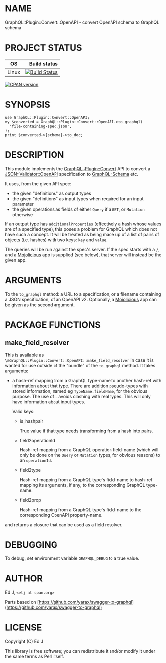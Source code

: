 # NAME

GraphQL::Plugin::Convert::OpenAPI - convert OpenAPI schema to GraphQL schema

# PROJECT STATUS

| OS      |  Build status |
|:-------:|--------------:|
| Linux   | [![Build Status](https://travis-ci.org/graphql-perl/GraphQL-Plugin-Convert-OpenAPI.svg?branch=master)](https://travis-ci.org/graphql-perl/GraphQL-Plugin-Convert-OpenAPI) |

[![CPAN version](https://badge.fury.io/pl/GraphQL-Plugin-Convert-OpenAPI.svg)](https://metacpan.org/pod/GraphQL::Plugin::Convert::OpenAPI)

# SYNOPSIS

    use GraphQL::Plugin::Convert::OpenAPI;
    my $converted = GraphQL::Plugin::Convert::OpenAPI->to_graphql(
      'file-containing-spec.json',
    );
    print $converted->{schema}->to_doc;

# DESCRIPTION

This module implements the [GraphQL::Plugin::Convert](https://metacpan.org/pod/GraphQL::Plugin::Convert) API to convert
a [JSON::Validator::OpenAPI](https://metacpan.org/pod/JSON::Validator::OpenAPI) specification to [GraphQL::Schema](https://metacpan.org/pod/GraphQL::Schema) etc.

It uses, from the given API spec:

- the given "definitions" as output types
- the given "definitions" as input types when required for an
input parameter
- the given operations as fields of either `Query` if a `GET`,
or `Mutation` otherwise

If an output type has `additionalProperties` (effectively a hash whose
values are of a specified type), this poses a problem for GraphQL which
does not have such a concept. It will be treated as being made up of a
list of pairs of objects (i.e. hashes) with two keys: `key` and `value`.

The queries will be run against the spec's server.  If the spec starts
with a `/`, and a [Mojolicious](https://metacpan.org/pod/Mojolicious) app is supplied (see below), that
server will instead be the given app.

# ARGUMENTS

To the `to_graphql` method: a URL to a specification, or a filename
containing a JSON specification, of an OpenAPI v2. Optionally, a
[Mojolicious](https://metacpan.org/pod/Mojolicious) app can be given as the second argument.

# PACKAGE FUNCTIONS

## make\_field\_resolver

This is available as `\&GraphQL::Plugin::Convert::OpenAPI::make_field_resolver`
in case it is wanted for use outside of the "bundle" of the `to_graphql`
method. It takes arguments:

- a hash-ref mapping from a GraphQL type-name to another hash-ref with
information about that type. There are addition pseudo-types with stored
information, named eg `TypeName.fieldName`, for the obvious
purpose. The use of `.` avoids clashing with real types. This will only
have information about input types.

    Valid keys:

    - is\_hashpair

        True value if that type needs transforming from a hash into pairs.

    - field2operationId

        Hash-ref mapping from a GraphQL operation field-name (which will
        only be done on the `Query` or `Mutation` types, for obvious reasons)
        to an `operationId`.

    - field2type

        Hash-ref mapping from a GraphQL type's field-name to hash-ref mapping
        its arguments, if any, to the corresponding GraphQL type-name.

    - field2prop

        Hash-ref mapping from a GraphQL type's field-name to the corresponding
        OpenAPI property-name.

and returns a closure that can be used as a field resolver.

# DEBUGGING

To debug, set environment variable `GRAPHQL_DEBUG` to a true value.

# AUTHOR

Ed J, `<etj at cpan.org>`

Parts based on [https://github.com/yarax/swagger-to-graphql](https://github.com/yarax/swagger-to-graphql)

# LICENSE

Copyright (C) Ed J

This library is free software; you can redistribute it and/or modify
it under the same terms as Perl itself.
